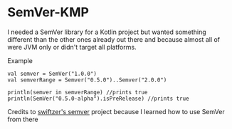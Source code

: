# SemVer-KMP
I needed a SemVer library for a Kotlin project but wanted something different than the other ones already out there and because almost all of were JVM only or didn't target all platforms.

Example
```
val semver = SemVer("1.0.0")
val semverRange = Semver("0.5.0")..Semver("2.0.0")

println(semver in semverRange) //prints true
println(SemVer("0.5.0-alpha").isPreRelease) //prints true
```

Credits to [swiftzer's semver](https://github.com/swiftzer/semver) project because I learned how to use SemVer from there